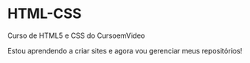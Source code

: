 # HTML-CSS
 Curso de HTML5 e CSS do CursoemVideo

 Estou aprendendo a criar sites e agora vou gerenciar meus repositórios!
